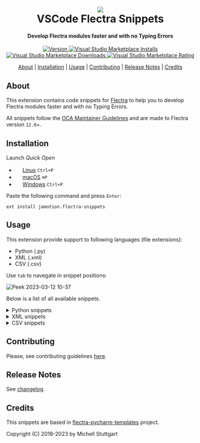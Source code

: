
<h1 align="center">
  <br>
  <a href="https://marketplace.visualstudio.com/items?itemName=jamotion.flectra-snippets">
  <img src="https://github.com/jamotion/vscode-flectra-snippets/blob/main/images/icon.png?raw=true"></a>
  <br>
  VSCode Flectra Snippets
  <br>
</h1>

<h4 align="center">Develop Flectra modules faster and with no Typing Errors</h4>

<p align="center">
  <a href="https://marketplace.visualstudio.com/items?itemName=jamotion.flectra-snippets">
    <img src="https://vsmarketplacebadges.dev/version-short/jamotion.flectra-snippets.png?style=for-the-badge&color=875A7B" alt="Version">
  </a>
  <a href="https://marketplace.visualstudio.com/items?itemName=jamotion.flectra-snippets">
<img alt="Visual Studio Marketplace Installs" src="https://img.shields.io/visual-studio-marketplace/i/jamotion.flectra-snippets?color=875A7B&style=for-the-badge">
  </a>
  <a href="https://marketplace.visualstudio.com/items?itemName=jamotion.flectra-snippets">
<img alt="Visual Studio Marketplace Downloads" src="https://img.shields.io/visual-studio-marketplace/d/jamotion.flectra-snippets?color=875A7B&style=for-the-badge">
  </a>
  <a href="https://marketplace.visualstudio.com/items?itemName=jamotion.flectra-snippets">
<img alt="Visual Studio Marketplace Rating" src="https://img.shields.io/visual-studio-marketplace/r/jamotion.flectra-snippets?color=875A7B&style=for-the-badge">
  </a>
</p>


<p align="center">
  <a href="#about">About</a> |
  <a href="#installation">Installation</a> |
  <a href="#usage">Usage</a> |
  <a href="#contributing">Contributing</a> |
  <a href="#release-notes">Release Notes</a> | 
  <a href="#credits">Credits</a>
</p>

## About

This extension contains code snippets for [Flectra](https://www.flectra.com) to help you to develop Flectra modules faster and with no Typing Errors.

All snippets follow the [OCA Maintainer Guidelines](https://github.com/OCA/maintainer-tools/blob/master/CONTRIBUTING.md) and are made to Flectra version `12.0`+.


## Installation

Launch *Quick Open*
  - <img src="https://www.kernel.org/theme/images/logos/favicon.png" width=16 height=16/> <a href="https://code.visualstudio.com/shortcuts/keyboard-shortcuts-linux.pdf">Linux</a> `Ctrl+P`
  - <img src="https://developer.apple.com/favicon.ico" width=16 height=16/> <a href="https://code.visualstudio.com/shortcuts/keyboard-shortcuts-macos.pdf">macOS</a> `⌘P`
  - <img src="https://www.microsoft.com/favicon.ico" width=16 height=16/> <a href="https://code.visualstudio.com/shortcuts/keyboard-shortcuts-windows.pdf">Windows</a> `Ctrl+P`

Paste the following command and press `Enter`:

```
ext install jamotion.flectra-snippets
```

## Usage

This extension provide support to following languages (file extensions):

* Python (.py)
* XML (.xml)
* CSV (.csv)

Use `tab` to navegate in snippet positions:

![Peek 2023-03-12 10-37](https://user-images.githubusercontent.com/8174740/224548353-848cce14-18d6-4c67-980d-89414c6e6a0e.gif)

Below is a list of all available snippets.

<details>
<summary>Python snippets</summary>

| Python Snippet | Description                |
| -------------- | -------------------------- |
| `ipdb`         | Import Python ipdb command |


| Flectra Snippet | Description                            |
| ------------ | -------------------------------------- |
| `oman`       | Create Flectra Manifest                   |
| `omod`       | Create New Flectra Model                  |
| `omodi`      | Inherit Existing Flectra Model            |
| `owiz`       | Create New Flectra wizard                 |
| `owizi`      | Inherit Existing Flectra wizard           |
| `omodt`      | Create Test to Flectra Model              |
| `ofbin`      | Add new field Binary                   |
| `ofbool`     | Add new field Boolean                  |
| `ofchar`     | Add new field Char                     |
| `ofdate`     | Add new field Date                     |
| `oftime`     | Add new field DateTime                 |
| `offloat`    | Add new field Float                    |
| `ofhtml`     | Add new field HTML                     |
| `ofint`      | Add new field Integer                  |
| `oftxt`      | Add new field Text                     |
| `ofsel`      | Add new field Selection                |
| `ofm2o`      | Add new field Many2one                 |
| `ofm2m`      | Add new field Many2many                |
| `ofo2m`      | Add new field One2many                 |
| `omcreate`   | Add a method create                    |
| `omwrite`    | Add a method write                     |
| `omunlink`   | Add a method unlink                    |
| `omcomp`     | Add a method compute                   |
| `omchange`   | Add a method onchange                  |
| `ousercomp`  | Add self.user.company_id snippets      |
| `oimp`       | Add Flectra import snippets               |
| `oimpt`      | Add Import to Flectra Tests snippets      |
| `oimper`     | Add Import to Flectra Exceptions snippets |

</details>

<details>
<summary>XML snippets</summary>

| XML Snippet  | Description                              |
| ------------ | ---------------------------------------- |
| `flectra`       | Create Flectra Tag                          |
| `oform`      | Create Form View                         |
| `oformi`     | Inherit Existing Form View               |
| `otree`      | Create Tree View                         |
| `otreei`     | Inherit Existing Tree View               |
| `osearch`    | Create Search View                       |
| `osearchi`   | Inherit Existing Search View             |
| `ograph`     | Create Graph View                        |
| `ographi`    | Inherit Existing Graph View              |
| `opivot`     | Create Pivot View                        |
| `opivoti`    | Inherit Existing Pivot View              |
| `okanban`    | Create Kanban View                       |
| `okanbani`   | Inherit Existing Kanban View             |
| `ocalendar`  | Create Calendar View                     |
| `ocalendari` | Inherit Existing Calendar View           |
| `ogantt`     | Create Gantt View                        |
| `ogantti`    | Inherit Existing Gantt View              |
| `oxpath`     | Add the structure of xpath               |
| `oxpathattr` | Add the structure of xpath to attributes |
| `oact`       | Create new Action                        |
| `onote`      | Add notebook and page tags               |
| `opage`      | Add new page tag                         |
| `omenur`     | Create New Menu Item in the Upper bar    |
| `omenuc`     | Create New Menu Item for Categories      |
| `omenua`     | Create New Menu Item for Actions         |
| `ocron`      | Add a ir.cron record                     |
| `obtn`       | Add Flectra button                          |
| `obtnbox`    | Add Button Box on View                   |
| `ogroup`     | Add group tag on View                    |
| `ofield`     | Add Field on View                        |
| `odata`      | Add data tag on View                     |
| `ochatter`   | Add chatter tag on View                  |
| `oaurl`      | Create action.url tag                    |
| `oaserver`   | Create action.server tag                 |
| `oaclient`   | Create action.client tag                 |

<!-- <summary>QWeb snippets</summary> -->

| Qweb Snippet | Description                                    |
| ------------ | ---------------------------------------------- |
| `oreport`    | Create report record on View                   |
| `otemplate`  | Create template tag                            |
| `otemplatei` | Create template inherit tag                    |
| `otcall    ` | Add t-call tag on View                         |
| `otforeach`  | Add t-foreach tag on View                      |
| `otif`       | Add t-if tag on View                           |
| `otelif`     | Add t-elif tag on View                         |
| `otifelse`   | Add t-if-else tag on View                      |
| `otraw`      | Add t-raw tag on View                          |
| `otesc`      | Add t-esc tag on View                          |
| `otset`      | Add t-set tag on View                          |
| `otfield`    | Add t-field tag on View                        |
| `otimg`      | Add img tag with `t-att-src` attribute on View |

</details>

<details>
<summary>CSV snippets</summary>

| CSVSnippet          | Description                     |
| ------------------- | ------------------------------- |
| `ocolumns`          | Create columns to access groups |
| `flectra_access_entry` | Create entry to access groups   |


</details>

## Contributing

Please, see contributing guidelines [here](CONTRIBUTING.md).

## Release Notes

See [changelog](CHANGELOG.md).

## Credits

This snippets are based in [flectra-pycharm-templates](https://github.com/mohamedmagdy/flectra-pycharm-templates) project.

Copyright (C) 2018-2023 by Michell Stuttgart
